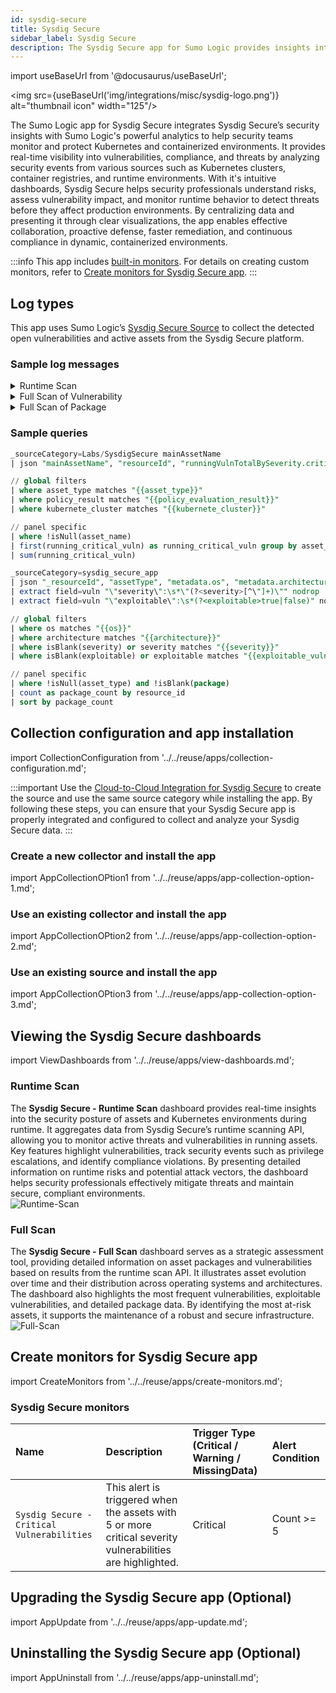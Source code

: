 ```yaml
---
id: sysdig-secure
title: Sysdig Secure
sidebar_label: Sysdig Secure
description: The Sysdig Secure app for Sumo Logic provides insights into container security and and manage runtime protection.
---
```


import useBaseUrl from '@docusaurus/useBaseUrl';

<img src={useBaseUrl('img/integrations/misc/sysdig-logo.png')} alt="thumbnail icon" width="125"/>

The Sumo Logic app for Sysdig Secure integrates Sysdig Secure’s security insights with Sumo Logic's powerful analytics to help security teams monitor and protect Kubernetes and containerized environments. It provides real-time visibility into vulnerabilities, compliance, and threats by analyzing security events from various sources such as Kubernetes clusters, container registries, and runtime environments. With it's intuitive dashboards, Sysdig Secure helps security professionals understand risks, assess vulnerability impact, and monitor runtime behavior to detect threats before they affect production environments. By centralizing data and presenting it through clear visualizations, the app enables effective collaboration, proactive defense, faster remediation, and continuous compliance in dynamic, containerized environments.

:::info
This app includes [built-in monitors](#sysdig-secure-monitors). For details on creating custom monitors, refer to [Create monitors for Sysdig Secure app](#create-monitors-for-sysdig-secure-app).
:::

## Log types

This app uses Sumo Logic’s [Sysdig Secure Source](/docs/send-data/hosted-collectors/cloud-to-cloud-integration-framework/sysdig-secure-source/) to collect the detected open vulnerabilities and active assets from the Sysdig Secure platform.

### Sample log messages

<details>
<summary>Runtime Scan</summary>

```json
{
    "mainAssetName": "mcr.microsoft.com/azure-policy/policy-kubernetes-addon-prod:1.10.1",
    "policyEvaluationResult": "failed",
    "resourceId": "sha256:73fce251be0bb71b38a642a3eed2831e5cb26e02f49023bf89fa76ce7ab2ca7d",
    "resultId": "18393741b66ab761884752af58d8ac32",
    "runningVulnTotalBySeverity": {
        "critical": 0,
        "high": 0,
        "low": 0,
        "medium": 0,
        "negligible": 0
    },
    "sbomId": null,
    "scope": {
        "asset.type": "workload",
        "kubernetes.cluster.name": "gke-alliances-test",
        "kubernetes.namespace.name": "kube-system",
        "kubernetes.pod.container.name": "konnectivity-agent-metrics-collector",
        "kubernetes.workload.name": "konnectivity-agent",
        "kubernetes.workload.type": "deployment",
        "workload.name": "konnectivity-agent",
        "workload.orchestrator": "kubernetes"
    },
    "vulnTotalBySeverity": {
        "critical": 0,
        "high": 1,
        "low": 1,
        "medium": 0,
        "negligible": 0
    }
}
```
</details>

<details>
<summary>Full Scan of Vulnerability</summary>

```json
{
  "_resultId": "18392a48e55ef07e827e47719a5295d1",
  "_resourceId": "1489835514684399099",
  "assetType": "host",
  "stage": "runtime",
  "metadata": {
    "architecture": "x86_64",
    "hostId": "1489835514684399099",
    "hostName": "eksa-vsphere-conformitron-md-0-28n7h-vzqdk",
    "os": "bottlerocket 1.26.1"
  },
  "vulnerability": {
    "c360bd86-4f6d-49bf-b9ce-9fa26d2e4eac": {
      "cisaKev": {},
      "cvssScore": {
        "score": 5.5,
        "vector": "CVSS:3.1/AV:L/AC:L/PR:L/UI:N/S:U/C:N/I:N/A:H",
        "version": "3.1"
      },
      "disclosureDate": "2024-11-19",
      "exploitable": false,
      "fixVersion": "6.1.128",
      "mainProvider": "bottlerocket",
      "name": "CVE-2024-50304",
      "packageRef": "ebe6d690-3753-4749-8001-b5391b9ba0a3",
      "providersMetadata": {
        "amazon": {
          "publishDate": "2025-02-12T22:57:00Z"
        },
        "euleros": {
          "publishDate": "2025-02-08T14:57:02Z"
        },
        "first.org": {
          "epssScore": {
            "score": 0.00045,
            "percentile": 0.13532,
            "timestamp": "2025-04-23T00:00:00Z"
          }
        },
        "nvd": {
          "publishDate": "2024-11-19T18:15:22.343Z",
          "cvssScore": {
            "version": "3.1",
            "score": 5.5,
            "vector": "CVSS:3.1/AV:L/AC:L/PR:L/UI:N/S:U/C:N/I:N/A:H"
          },
          "severity": "medium"
        },
        "rhel": {
          "publishDate": "2024-11-19T00:00:00Z",
          "cvssScore": {
            "version": "3.1",
            "score": 5.5,
            "vector": "AV:L/AC:L/PR:L/UI:N/S:U/C:N/I:N/A:H"
          },
          "severity": "medium"
        },
        "ubuntu": {
          "publishDate": "2024-11-19T18:15:00Z"
        },
        "vulndb": {
          "publishDate": "2024-11-19T00:00:00Z"
        }
      },
      "riskAcceptRefs": null,
      "severity": "medium",
      "solutionDate": "2025-02-25"
    }
  }
}
```
</details>

<details>
<summary>Full Scan of Package</summary>

```json
{
  "_resultId": "18392a48e55ef07e827e47719a5295d1",
  "_resourceId": "1489835514684399099",
  "assetType": "host",
  "stage": "runtime",
  "metadata": {
    "architecture": "x86_64",
    "hostId": "1489835514684399099",
    "hostName": "eksa-vsphere-conformitron-md-0-28n7h-vzqdk",
    "os": "bottlerocket 1.26.1"
  },
  "package": {
    "8edec454-c929-49b0-86e8-d72412592109": {
      "isRemoved": false,
      "isRunning": false,
      "name": "google.golang.org/grpc",
      "path": "/usr/bin/containerd-shim",
      "type": "golang",
      "version": "v1.59.0",
      "vulnerabilitiesRefs": null
    }
  }
}
```
</details>

### Sample queries

```sql title="Total Running Critical Severity Vulnerabilities"
_sourceCategory=Labs/SysdigSecure mainAssetName
| json "mainAssetName", "resourceId", "runningVulnTotalBySeverity.critical","vulnTotalBySeverity.critical", "runningVulnTotalBySeverity.high", "vulnTotalBySeverity.high", "runningVulnTotalBySeverity.medium", "vulnTotalBySeverity.medium", "runningVulnTotalBySeverity.low", "vulnTotalBySeverity.low", "runningVulnTotalBySeverity.negligible", "vulnTotalBySeverity.negligible", "policyEvaluationResult", "$['scope']['asset.type']", "$['scope']['kubernetes.cluster.name']", "$['scope']['workload.name']", "$['scope']['kubernetes.workload.type']" as asset_name, resource_id, running_critical_vuln, total_critical_vuln, running_high_vuln, total_high_vuln, running_medium_vuln, total_medium_vuln, running_low_vuln, total_low_vuln, running_negligible_vuln, total_negligible_vuln, policy_result, asset_type, kubernete_cluster, workload_name, kubernete_workload_type nodrop

// global filters
| where asset_type matches "{{asset_type}}"
| where policy_result matches "{{policy_evaluation_result}}"
| where kubernete_cluster matches "{{kubernete_cluster}}"

// panel specific
| where !isNull(asset_name)
| first(running_critical_vuln) as running_critical_vuln group by asset_name, resource_id
| sum(running_critical_vuln)
```

```sql title="Resources by Package Count"
_sourceCategory=sysdig_secure_app
| json "_resourceId", "assetType", "metadata.os", "metadata.architecture", "vulnerability", "package" as resource_id, asset_type, os, architecture, vuln, package nodrop
| extract field=vuln "\"severity\":\s*\"(?<severity>[^\"]+)\"" nodrop
| extract field=vuln "\"exploitable\":\s*(?<exploitable>true|false)" nodrop

// global filters
| where os matches "{{os}}"
| where architecture matches "{{architecture}}"
| where isBlank(severity) or severity matches "{{severity}}"
| where isBlank(exploitable) or exploitable matches "{{exploitable_vuln}}"

// panel specific
| where !isNull(asset_type) and !isBlank(package)
| count as package_count by resource_id
| sort by package_count
```

## Collection configuration and app installation

import CollectionConfiguration from '../../reuse/apps/collection-configuration.md';

<CollectionConfiguration/>

:::important
Use the [Cloud-to-Cloud Integration for Sysdig Secure](/docs/send-data/hosted-collectors/cloud-to-cloud-integration-framework/sysdig-secure-source/) to create the source and use the same source category while installing the app. By following these steps, you can ensure that your Sysdig Secure app is properly integrated and configured to collect and analyze your Sysdig Secure data.
:::

### Create a new collector and install the app

import AppCollectionOPtion1 from '../../reuse/apps/app-collection-option-1.md';

<AppCollectionOPtion1/>

### Use an existing collector and install the app

import AppCollectionOPtion2 from '../../reuse/apps/app-collection-option-2.md';

<AppCollectionOPtion2/>

### Use an existing source and install the app

import AppCollectionOPtion3 from '../../reuse/apps/app-collection-option-3.md';

<AppCollectionOPtion3/>

## Viewing the Sysdig Secure dashboards​​

import ViewDashboards from '../../reuse/apps/view-dashboards.md';

<ViewDashboards/>

### Runtime Scan

The **Sysdig Secure - Runtime Scan** dashboard provides real-time insights into the security posture of assets and Kubernetes environments during runtime. It aggregates data from Sysdig Secure’s runtime scanning API, allowing you to monitor active threats and vulnerabilities in running assets. Key features highlight vulnerabilities, track security events such as privilege escalations, and identify compliance violations. By presenting detailed information on runtime risks and potential attack vectors, the dashboard helps security professionals effectively mitigate threats and maintain secure, compliant environments.<br/><img src='https://sumologic-app-data-v2.s3.us-east-1.amazonaws.com/dashboards/Sysdig+Secure/Sysdig+Secure+-+Runtime+Scan.png' alt="Runtime-Scan" />

### Full Scan

The **Sysdig Secure - Full Scan** dashboard serves as a strategic assessment tool, providing detailed information on asset packages and vulnerabilities based on results from the runtime scan API. It illustrates asset evolution over time and their distribution across operating systems and architectures. The dashboard also highlights the most frequent vulnerabilities, exploitable vulnerabilities, and detailed package data. By identifying the most at-risk assets, it supports the maintenance of a robust and secure infrastructure.<br/><img src='https://sumologic-app-data-v2.s3.us-east-1.amazonaws.com/dashboards/Sysdig+Secure/Sysdig+Secure+-+Full+Scan.png' alt="Full-Scan" />

## Create monitors for Sysdig Secure app

import CreateMonitors from '../../reuse/apps/create-monitors.md';

<CreateMonitors/>

### Sysdig Secure monitors

| Name | Description | Trigger Type (Critical / Warning / MissingData) | Alert Condition | 
|:--|:--|:--|:--|
| `Sysdig Secure - Critical Vulnerabilities` | This alert is triggered when the assets with 5 or more critical severity vulnerabilities are highlighted. | Critical | Count >= 5 |

## Upgrading the Sysdig Secure app (Optional)

import AppUpdate from '../../reuse/apps/app-update.md';

<AppUpdate/>

## Uninstalling the Sysdig Secure app (Optional)

import AppUninstall from '../../reuse/apps/app-uninstall.md';

<AppUninstall/>
